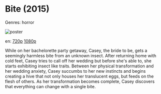 # Bite (2015)

Genres: horror

![poster](http://image.tmdb.org/t/p/w500/rsyBsURWQFM9BbmceNxmwMmRKIj.jpg)

en:
  [720p](magnet:?xt=urn:btih:8534359CD674FFDBBD46F45D14B8C046CC70EAF2&tr=udp://glotorrents.pw:6969/announce&tr=udp://tracker.opentrackr.org:1337/announce&tr=udp://torrent.gresille.org:80/announce&tr=udp://tracker.openbittorrent.com:80&tr=udp://tracker.coppersurfer.tk:6969&tr=udp://tracker.leechers-paradise.org:6969&tr=udp://p4p.arenabg.ch:1337&tr=udp://tracker.internetwarriors.net:1337)
  [1080p](magnet:?xt=urn:btih:82C84712CF2FFA7D812F2A2335771A696B39F8C8&tr=udp://glotorrents.pw:6969/announce&tr=udp://tracker.opentrackr.org:1337/announce&tr=udp://torrent.gresille.org:80/announce&tr=udp://tracker.openbittorrent.com:80&tr=udp://tracker.coppersurfer.tk:6969&tr=udp://tracker.leechers-paradise.org:6969&tr=udp://p4p.arenabg.ch:1337&tr=udp://tracker.internetwarriors.net:1337)
  


While on her bachelorette party getaway, Casey, the bride to be, gets a seemingly harmless bite from an unknown insect. After returning home with cold feet, Casey tries to call off her wedding but before she's able to, she starts exhibiting insect like traits. Between her physical transformation and her wedding anxiety, Casey succumbs to her new instincts and begins creating a hive that not only houses her translucent eggs, but feeds on the flesh of others. As her transformation becomes complete, Casey discovers that everything can change with a single bite.